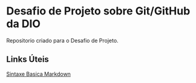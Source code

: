 # Desafio de Projeto sobre Git/GitHub da DIO

  Repositorio criado para o Desafio de Projeto.

## Links Úteis

[Sintaxe Basica Markdown](https://www.markdownguide.org/basic-syntax/)
